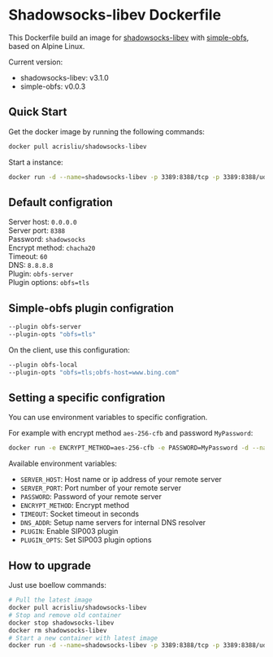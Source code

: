 # Shadowsocks-libev Dockerfile
This Dockerfile build an image for [shadowsocks-libev](https://github.com/shadowsocks/shadowsocks-libev/) with [simple-obfs](https://github.com/shadowsocks/simple-obfs), based on Alpine Linux.

Current version:
- shadowsocks-libev: v3.1.0
- simple-obfs: v0.0.3


## Quick Start

Get the docker image by running the following commands:

```bash
docker pull acrisliu/shadowsocks-libev
```

Start a instance:

```bash
docker run -d --name=shadowsocks-libev -p 3389:8388/tcp -p 3389:8388/udp --restart=always acrisliu/shadowsocks-libev
```


## Default configration

Server host: `0.0.0.0`  
Server port: `8388`  
Password: `shadowsocks`  
Encrypt method: `chacha20`  
Timeout: `60`  
DNS: `8.8.8.8`  
Plugin: `obfs-server`  
Plugin options: `obfs=tls`  


## Simple-obfs plugin configration

```bash
--plugin obfs-server
--plugin-opts "obfs=tls"
```

On the client, use this configuration:

```bash
--plugin obfs-local
--plugin-opts "obfs=tls;obfs-host=www.bing.com"
```


## Setting a specific configration

You can use environment variables to specific configration.

For example with encrypt method `aes-256-cfb` and password `MyPassword`:

```bash
docker run -e ENCRYPT_METHOD=aes-256-cfb -e PASSWORD=MyPassword -d --name=shadowsocks-libev -p 3389:8388/tcp -p 3389:8388/udp --restart=always acrisliu/shadowsocks-libev
```

Available environment variables:

- `SERVER_HOST`: Host name or ip address of your remote server
- `SERVER_PORT`: Port number of your remote server
- `PASSWORD`: Password of your remote server
- `ENCRYPT_METHOD`: Encrypt method
- `TIMEOUT`: Socket timeout in seconds
- `DNS_ADDR`: Setup name servers for internal DNS resolver
- `PLUGIN`: Enable SIP003 plugin
- `PLUGIN_OPTS`: Set SIP003 plugin options


## How to upgrade

Just use boellow commands:

```bash
# Pull the latest image
docker pull acrisliu/shadowsocks-libev
# Stop and remove old container
docker stop shadowsocks-libev
docker rm shadowsocks-libev
# Start a new container with latest image
docker run -d --name=shadowsocks-libev -p 3389:8388/tcp -p 3389:8388/udp --restart=always acrisliu/shadowsocks-libev
```
